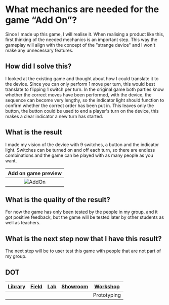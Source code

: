 # What mechanics are needed for the game “Add On”?
Since I made up this game, I will realise it. When realising a product like this, first thinking of the needed mechanics is an important step. This way the gameplay will align with the concept of the "strange device" and I won't make any unnecessary features.

## How did I solve this?
I looked at the existing game and thought about how I could translate it to the device. 
Since you can only perform 1 move per turn, this would best translate to flipping 1 switch per turn. 
In the original game both parties know whether the correct moves have been performed, with the device, 
the sequence can become very lengthy, so the indicator light should function to confirm whether the correct order has been put in. 
This leaves only the button, the button could be used to end a player's turn on the device, this makes a clear indicator a new turn has started. 

## What is the result
I made my vision of the device with 9 switches, a button and the indicator light. Switches can be turned on and off each turn, so there are endless combinations and the game can be played with as many people as you want.

|Add on game preview|
|:-----------------:|
|![AddOn](https://github.com/Timsel1/S6-Portfolio/assets/90602424/47485abf-b218-4dc4-89db-b542aaa91301)|

## What is the quality of the result?
For now the game has only been tested by the people in my group, and it got positive feedback, but the game will be tested later by other students as well as teachers.

## What is the next step now that I have this result?
The next step will be to user test this game with people that are not part of my group.

## DOT
|[Library](https://ictresearchmethods.nl/library/)|[Field](https://ictresearchmethods.nl/Field/)|[Lab](https://ictresearchmethods.nl/Lab/)|[Showroom](https://ictresearchmethods.nl/Showroom/)|[Workshop](https://ictresearchmethods.nl/Workshop/)|
|:-----:|:---:|:-:|:------:|:------:|
| |  |  |  | Prototyping  |
